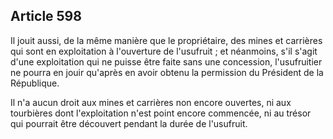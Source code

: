Article 598
----
Il jouit aussi, de la même manière que le propriétaire, des mines et carrières
qui sont en exploitation à l'ouverture de l'usufruit ; et néanmoins, s'il s'agit
d'une exploitation qui ne puisse être faite sans une concession, l'usufruitier
ne pourra en jouir qu'après en avoir obtenu la permission du Président de la
République.

Il n'a aucun droit aux mines et carrières non encore ouvertes, ni aux tourbières
dont l'exploitation n'est point encore commencée, ni au trésor qui pourrait être
découvert pendant la durée de l'usufruit.
